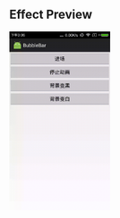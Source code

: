 Effect Preview
-
<img src="https://github.com/vip001/BubbleBar/blob/master/instruction/sample.gif" height="320px"/>


